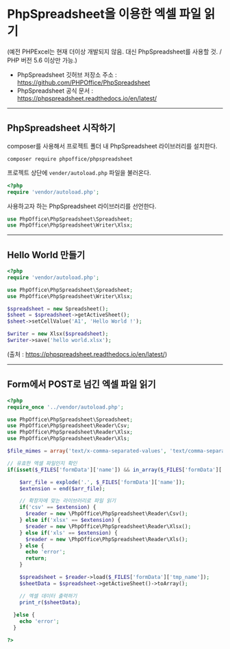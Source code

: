 # PhpSpreadsheet을 이용한 엑셀 파일 읽기

(예전 PHPExcel는 현재 더이상 개발되지 않음. 대신 PhpSpreadsheet를 사용할 것. / PHP 버전 5.6 이상만 가능.)

- PhpSpreadsheet 깃허브 저장소 주소 : https://github.com/PHPOffice/PhpSpreadsheet
- PhpSpreadsheet 공식 문서 : https://phpspreadsheet.readthedocs.io/en/latest/


---

## PhpSpreadsheet 시작하기

composer를 사용해서 프로젝트 폴더 내 PhpSpreadsheet 라이브러리를 설치한다.

```
composer require phpoffice/phpspreadsheet
```

프로젝트 상단에 `vender/autoload.php` 파일을 불러온다.

```php
<?php
require 'vendor/autoload.php';
```

사용하고자 하는 PhpSpreadsheet 라이브러리를 선언한다. 

```php
use PhpOffice\PhpSpreadsheet\Spreadsheet;
use PhpOffice\PhpSpreadsheet\Writer\Xlsx;
```
---

## Hello World 만들기

```php
<?php
require 'vendor/autoload.php';

use PhpOffice\PhpSpreadsheet\Spreadsheet;
use PhpOffice\PhpSpreadsheet\Writer\Xlsx;

$spreadsheet = new Spreadsheet();
$sheet = $spreadsheet->getActiveSheet();
$sheet->setCellValue('A1', 'Hello World !');

$writer = new Xlsx($spreadsheet);
$writer->save('hello world.xlsx');
```
(출처 : https://phpspreadsheet.readthedocs.io/en/latest/)

---

## Form에서 POST로 넘긴 엑셀 파일 읽기

```php
<?php
require_once '../vendor/autoload.php';

use PhpOffice\PhpSpreadsheet\Spreadsheet;
use PhpOffice\PhpSpreadsheet\Reader\Csv;
use PhpOffice\PhpSpreadsheet\Reader\Xlsx;
use PhpOffice\PhpSpreadsheet\Reader\Xls;

$file_mimes = array('text/x-comma-separated-values', 'text/comma-separated-values', 'application/octet-stream', 'application/vnd.ms-excel', 'application/x-csv', 'text/x-csv', 'text/csv', 'application/csv', 'application/excel', 'application/vnd.msexcel', 'text/plain', 'application/vnd.openxmlformats-officedocument.spreadsheetml.sheet');

// 유효한 엑셀 파일인지 확인
if(isset($_FILES['formData']['name']) && in_array($_FILES['formData']['type'], $file_mimes)) {

    $arr_file = explode('.', $_FILES['formData']['name']);
    $extension = end($arr_file);

    // 확장자에 맞는 라이브러리로 파일 읽기
    if('csv' == $extension) {
      $reader = new \PhpOffice\PhpSpreadsheet\Reader\Csv();
    } else if('xlsx' == $extension) {
      $reader = new \PhpOffice\PhpSpreadsheet\Reader\Xlsx();
    } else if('xls' == $extension) {
      $reader = new \PhpOffice\PhpSpreadsheet\Reader\Xls();
    } else {
      echo 'error';
      return;
    }

    $spreadsheet = $reader->load($_FILES['formData']['tmp_name']);
    $sheetData = $spreadsheet->getActiveSheet()->toArray();

    // 엑셀 데이터 출력하기
    print_r($sheetData);
  
  }else {
    echo 'error';
  }

?>
```
